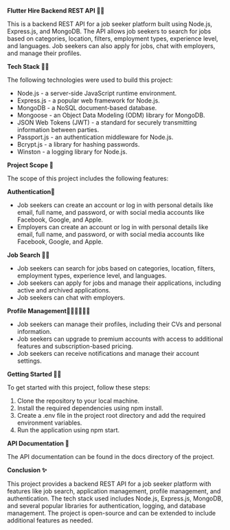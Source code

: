 **Flutter Hire Backend REST API 💼💸**

This is a backend REST API for a job seeker platform built using Node.js, Express.js, and MongoDB. The API allows job seekers to search for jobs based on categories, location, filters, employment types, experience level, and languages. Job seekers can also apply for jobs, chat with employers, and manage their profiles.

**Tech Stack 🧱🚀**

The following technologies were used to build this project:



* Node.js - a server-side JavaScript runtime environment.
* Express.js - a popular web framework for Node.js.
* MongoDB - a NoSQL document-based database.
* Mongoose - an Object Data Modeling (ODM) library for MongoDB.
* JSON Web Tokens (JWT) - a standard for securely transmitting information between parties.
* Passport.js - an authentication middleware for Node.js.
* Bcrypt.js - a library for hashing passwords.
* Winston - a logging library for Node.js.

**Project Scope 🎯**

The scope of this project includes the following features:

**Authentication🔐**



* Job seekers can create an account or log in with personal details like email, full name, and password, or with social media accounts like Facebook, Google, and Apple.
* Employers can create an account or log in with personal details like email, full name, and password, or with social media accounts like Facebook, Google, and Apple.

**Job Search 💼🔎**



* Job seekers can search for jobs based on categories, location, filters, employment types, experience level, and languages.
* Job seekers can apply for jobs and manage their applications, including active and archived applications.
* Job seekers can chat with employers.

**Profile Management👨🏾‍💼👩🏽‍💼**



* Job seekers can manage their profiles, including their CVs and personal information.
* Job seekers can upgrade to premium accounts with access to additional features and subscription-based pricing.
* Job seekers can receive notifications and manage their account settings.

**Getting Started 👷🏽**

To get started with this project, follow these steps:



1. Clone the repository to your local machine.
2. Install the required dependencies using npm install.
3. Create a .env file in the project root directory and add the required environment variables.
4. Run the application using npm start.

**API Documentation 📃**

The API documentation can be found in the docs directory of the project.

**Conclusion ✨**

This project provides a backend REST API for a job seeker platform with features like job search, application management, profile management, and authentication. The tech stack used includes Node.js, Express.js, MongoDB, and several popular libraries for authentication, logging, and database management. The project is open-source and can be extended to include additional features as needed.
